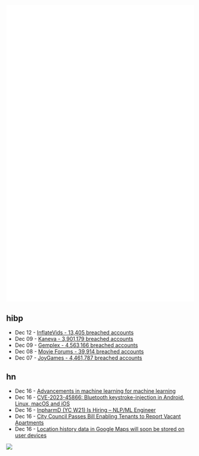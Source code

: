 ![Metrics](https://raw.githubusercontent.com/phixion/phixion/master/metrics.svg)

## hibp

<!--
for https://github.com/phixion/phixion/blob/main/.github/workflows/feeds.yml
-->
<!--START_SECTION:haveibeenpwnd-->
- Dec 12 - [InflateVids - 13,405 breached accounts](https://haveibeenpwned.com/PwnedWebsites#InflateVids)
- Dec 09 - [Kaneva - 3,901,179 breached accounts](https://haveibeenpwned.com/PwnedWebsites#Kaneva)
- Dec 09 - [Gemplex - 4,563,166 breached accounts](https://haveibeenpwned.com/PwnedWebsites#Gemplex)
- Dec 08 - [Movie Forums - 39,914 breached accounts](https://haveibeenpwned.com/PwnedWebsites#MovieForums)
- Dec 07 - [JoyGames - 4,461,787 breached accounts](https://haveibeenpwned.com/PwnedWebsites#JoyGames)
<!--END_SECTION:haveibeenpwnd-->

## hn

<!--
for https://github.com/phixion/phixion/blob/main/.github/workflows/feeds.yml
-->
<!--START_SECTION:hn-->
- Dec 16 - [Advancements in machine learning for machine learning](https://blog.research.google/2023/12/advancements-in-machine-learning-for.html)
- Dec 16 - [CVE-2023-45866: Bluetooth keystroke-injection in Android, Linux, macOS and iOS](https://github.com/skysafe/reblog/tree/main/cve-2023-45866)
- Dec 16 - [InpharmD (YC W21) Is Hiring – NLP/ML Engineer](https://www.inpharmd.com/jobs/inpharmd-is-hiring-ai-ml-engineer)
- Dec 16 - [City Council Passes Bill Enabling Tenants to Report Vacant Apartments](https://www.thecity.nyc/2023/12/06/warehousing-vacant-apartments-report-council/)
- Dec 16 - [Location history data in Google Maps will soon be stored on user devices](https://www.businessinsider.com/google-maps-location-data-history-stored-locally-2023-12)
<!--END_SECTION:hn-->

<!--
for https://yhype.me
-->
![](https://hit.yhype.me/github/profile?user_id=13013670)
